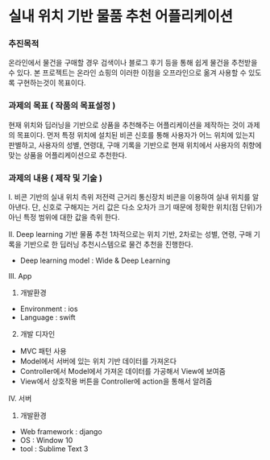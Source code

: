 # 실내 위치 기반 물품 추천 어플리케이션

### 추진목적
온라인에서 물건을 구매할 경우 검색이나 블로그 후기 등을 통해 쉽게 물건을 추천받을 수 있다. 본 프로젝트는 온라인 쇼핑의 이러한 이점을 오프라인으로 옮겨 사용할 수 있도록 구현하는것이 목표이다. 

### 과제의 목표 ( 작품의 목표설정 )
현재 위치와 딥러닝을 기반으로 상품을 추천해주는 어플리케이션을 제작하는 것이 과제의 목표이다. 먼저 특정 위치에 설치된 비콘 신호를 통해 사용자가 어느 위치에 있는지 판별하고, 사용자의 성별, 연령대, 구매 기록을 기반으로 현재 위치에서 사용자의 취향에 맞는 상품을 어플리케이션으로 추천한다. 

### 과제의 내용 ( 제작 및 기술 )

I.    비콘 기반의 실내 위치 측위
저전력 근거리 통신장치 비콘을 이용하여 실내 위치를 알아낸다. 단, 신호로 구해지는 거리 값은 다소 오차가 크기 때문에 정확한 위치(점 단위)가 아닌 특정 범위에 대한 값을 측위 한다.

II.    Deep learning 기반 물품 추천
1차적으로는 위치 기반, 2차로는 성별, 연령, 구매 기록을 기반으로 한 딥러닝 추천시스템으로 물건 추천을 진행한다. 
-    Deep learning model : Wide & Deep Learning 

III.    App 
1)    개발환경
-    Environment : ios
-    Language : swift
2)    개발 디자인
-    MVC 패턴 사용
-    Model에서 서버에 있는 위치 기반 데이터를 가져온다
-    Controller에서 Model에서 가져온 데이터를 가공해서 View에 보여줌
-    View에서 상호작용 버튼을 Controller에 action을 통해서 알려줌

IV.    서버
1) 개발환경
- Web framework : django
- OS : Window 10
- tool : Sublime Text 3
